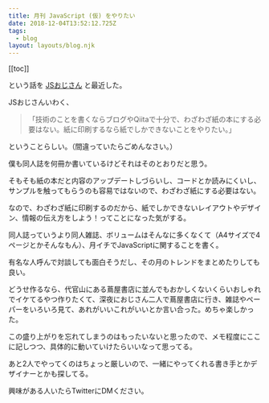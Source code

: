 ```yaml
---
title: 月刊 JavaScript (仮) をやりたい
date: 2018-12-04T13:52:12.725Z
tags:
  - blog
layout: layouts/blog.njk
---
```


[[toc]]

という話を [JSおじさん](https://twitter.com/better_than_i_w) と最近した。

JSおじさんいわく、

> 「技術のことを書くならブログやQiitaで十分で、わざわざ紙の本にする必要はない。紙に印刷するなら紙でしかできないことをやりたい。」

ということらしい。（間違っていたらごめんなさい。）

僕も同人誌を何冊か書いているけどそれはそのとおりだと思う。

そもそも紙の本だと内容のアップデートしづらいし、コードとか読みにくいし、サンプルを触ってもらうのも容易ではないので、わざわざ紙にする必要はない。

なので、わざわざ紙に印刷するのだから、紙でしかできないレイアウトやデザイン、情報の伝え方をしよう！ってことになった気がする。

同人誌っていうより同人雑誌、ボリュームはそんなに多くなくて（A4サイズで4ページとかそんなもん）、月イチでJavaScriptに関することを書く。

有名な人呼んで対談しても面白そうだし、その月のトレンドをまとめたりしても良い。

どうせ作るなら、代官山にある蔦屋書店に並んでもおかしくないくらいおしゃれでイケてるやつ作りたくて、深夜におじさん二人で蔦屋書店に行き、雑誌やペーパーをいろいろ見て、あれがいいこれがいいとか言い合った。めちゃ楽しかった。

この盛り上がりを忘れてしまうのはもったいないと思ったので、メモ程度にここに記しつつ、具体的に動いていけたらいいなって思ってる。

あと2人でやってくのはちょっと厳しいので、一緒にやってくれる書き手とかデザイナーとかも探してる。

興味がある人いたらTwitterにDMください。